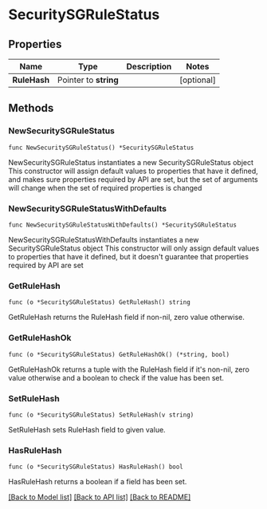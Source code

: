 # SecuritySGRuleStatus

## Properties

Name | Type | Description | Notes
------------ | ------------- | ------------- | -------------
**RuleHash** | Pointer to **string** |  | [optional] 

## Methods

### NewSecuritySGRuleStatus

`func NewSecuritySGRuleStatus() *SecuritySGRuleStatus`

NewSecuritySGRuleStatus instantiates a new SecuritySGRuleStatus object
This constructor will assign default values to properties that have it defined,
and makes sure properties required by API are set, but the set of arguments
will change when the set of required properties is changed

### NewSecuritySGRuleStatusWithDefaults

`func NewSecuritySGRuleStatusWithDefaults() *SecuritySGRuleStatus`

NewSecuritySGRuleStatusWithDefaults instantiates a new SecuritySGRuleStatus object
This constructor will only assign default values to properties that have it defined,
but it doesn't guarantee that properties required by API are set

### GetRuleHash

`func (o *SecuritySGRuleStatus) GetRuleHash() string`

GetRuleHash returns the RuleHash field if non-nil, zero value otherwise.

### GetRuleHashOk

`func (o *SecuritySGRuleStatus) GetRuleHashOk() (*string, bool)`

GetRuleHashOk returns a tuple with the RuleHash field if it's non-nil, zero value otherwise
and a boolean to check if the value has been set.

### SetRuleHash

`func (o *SecuritySGRuleStatus) SetRuleHash(v string)`

SetRuleHash sets RuleHash field to given value.

### HasRuleHash

`func (o *SecuritySGRuleStatus) HasRuleHash() bool`

HasRuleHash returns a boolean if a field has been set.


[[Back to Model list]](../README.md#documentation-for-models) [[Back to API list]](../README.md#documentation-for-api-endpoints) [[Back to README]](../README.md)


